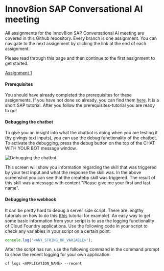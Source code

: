 # Innov8ion SAP Conversational AI meeting
All assignments for the Innov8ion SAP Conversational AI meeting are covered in this Github repository. Every branch is one assignment. You can navigate to the next assignment by clicking the link at the end of each assignment.

Please read through this page and then continue to the first assignment to get started.

[Assignment 1](https://github.com/iemkek/SAP_Conversational_AI_Assignments/tree/1_Chatbot_with_simple_response)

#### Prerequisites
You should have already completed the prerequisites for these assignments. If you have not done so already, you can find them [here](https://help.sap.com/viewer/65de2977205c403bbc107264b8eccf4b/Cloud/en-US/772b45ce6c46492b908d4c985add932a.html). It is a short SAP tutorial. After you follow the prerequisites-tutorial you are ready to go! 

#### Debugging the chatbot
To give you an insight into what the chatbot is doing when you are testing it (by givings text inputs), you can use the debug functionality of the chatbot. To activate the debugging, press the debug button on the top of the CHAT WITH YOUR BOT message window.

![Debugging the chatbot]()

This screen will show you information regarding the skill that was triggered by your test input and what the response the skill was. In the above screenshot you can see that the createbp skill was triggered. The result of this skill was a message with content "Please give me your first and last name".

#### Debugging the webhook
It can be pretty hard to debug a server side script. There are lengthy tutorials on how to do this ([this](https://blogs.sap.com/2019/08/02/cloudfoundryfun-7-connect-vs-code-to-deployed-cloud-applications) tutorial for example). An easy way to get some basic information from your script is to use the logging functionality of Cloud Foundry applications. Use the following code in your script to check any variables in your script on a certain point:

```javascript
console.log("<ANY_STRING_OR_VARIABLE>");
```

After the script has run, use the following command in the command prompt to show the recent logging for your own application:

```
cf logs <APPLICATION_NAME> --recent
```

